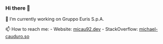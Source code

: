 ### Hi there 👋

🔭 I’m currently working on Gruppo Euris S.p.A.


📫 How to reach me:
    - Website: [micau92.dev](https://mcau92.github.io/cv-portfolio)
    - StackOverflow: [michael-cauduro.so](https://stackoverflow.com/users/10857151/michael-cauduro)


<!--
**mcau92/mcau92** is a ✨ _special_ ✨ repository because its `README.md` (this file) appears on your GitHub profile.

Here are some ideas to get you started:

- 🔭 I’m currently working on ...
- 🌱 I’m currently learning ...
- 👯 I’m looking to collaborate on ...
- 🤔 I’m looking for help with ...
- 💬 Ask me about ...
- 📫 How to reach me: ...
- 😄 Pronouns: ...
- ⚡ Fun fact: ...
-->
